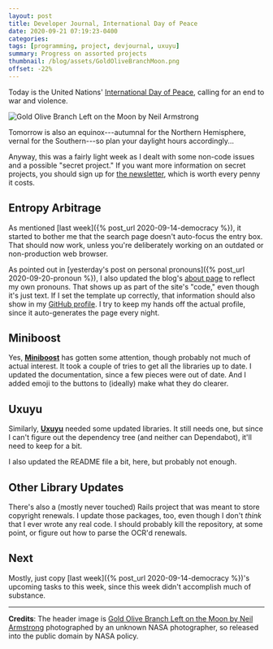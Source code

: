 ```yaml
---
layout: post
title: Developer Journal, International Day of Peace
date: 2020-09-21 07:19:23-0400
categories:
tags: [programming, project, devjournal, uxuyu]
summary: Progress on assorted projects
thumbnail: /blog/assets/GoldOliveBranchMoon.png
offset: -22%
---
```


Today is the United Nations' [International Day of Peace](https://en.wikipedia.org/wiki/International_Day_of_Peace), calling for an end to war and violence.

![Gold Olive Branch Left on the Moon by Neil Armstrong](/blog/assets/GoldOlveBranchMoon.png "Gold Olive Branch Left on the Moon by Neil Armstrong")

Tomorrow is also an equinox---autumnal for the Northern Hemisphere, vernal for the Southern---so plan your daylight hours accordingly...

Anyway, this was a fairly light week as I dealt with some non-code issues and a possible "secret project."  If you want more information on secret projects, you should sign up for [the newsletter](https://entropy-arbitrage.mailchimpsites.com/), which is worth every penny it costs.

## Entropy Arbitrage

As mentioned [last week]({% post_url 2020-09-14-democracy %}), it started to bother me that the search page doesn't auto-focus the entry box.  That should now work, unless you're deliberately working on an outdated or non-production web browser.

As pointed out in [yesterday's post on personal pronouns]({% post_url 2020-09-20-pronoun %}), I also updated the blog's [about page](/blog/about/) to reflect my own pronouns.  That shows up as part of the site's "code," even though it's just text.  If I set the template up correctly, that information should also show in my [GitHub profile](https://github.com/jcolag).  I try to keep my hands off the actual profile, since it auto-generates the page every night.

## Miniboost

Yes, [**Miniboost**](https://github.com/jcolag/Miniboost) has gotten some attention, though probably not much of actual interest.  It took a couple of tries to get all the libraries up to date.  I updated the documentation, since a few pieces were out of date.  And I added emoji to the buttons to (ideally) make what they do clearer.

## Uxuyu

Similarly, [**Uxuyu**](https://github.com/jcolag/Uxuyu) needed some updated libraries.  It still needs one, but since I can't figure out the dependency tree (and neither can Dependabot), it'll need to keep for a bit.

I also updated the README file a bit, here, but probably not enough.

## Other Library Updates

There's also a (mostly never touched) Rails project that was meant to store copyright renewals.  I update those packages, too, even though I don't *think* that I ever wrote any real code.  I should probably kill the repository, at some point, or figure out how to parse the OCR'd renewals.

## Next

Mostly, just copy [last week]({% post_url 2020-09-14-democracy %})'s upcoming tasks to this week, since this week didn't accomplish much of substance.

* * *

**Credits**:  The header image is [Gold Olive Branch Left on the Moon by Neil Armstrong](https://commons.wikimedia.org/wiki/File:Gold_Olive_Branch_Left_on_the_Moon_by_Neil_Armstrong_-_GPN-2002-000070.jpg) photographed by an unknown NASA photographer, so released into the public domain by NASA policy.
